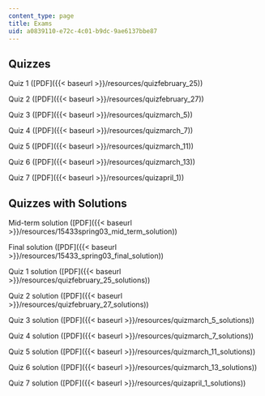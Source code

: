 ```yaml
---
content_type: page
title: Exams
uid: a0839110-e72c-4c01-b9dc-9ae6137bbe87
---
```


Quizzes
-------

Quiz 1 ([PDF]({{< baseurl >}}/resources/quizfebruary_25))

Quiz 2 ([PDF]({{< baseurl >}}/resources/quizfebruary_27))

Quiz 3 ([PDF]({{< baseurl >}}/resources/quizmarch_5))

Quiz 4 ([PDF]({{< baseurl >}}/resources/quizmarch_7))

Quiz 5 ([PDF]({{< baseurl >}}/resources/quizmarch_11))

Quiz 6 ([PDF]({{< baseurl >}}/resources/quizmarch_13))

Quiz 7 ([PDF]({{< baseurl >}}/resources/quizapril_1))

Quizzes with Solutions
----------------------

Mid-term solution ([PDF]({{< baseurl >}}/resources/15433spring03_mid_term_solution))

Final solution ([PDF]({{< baseurl >}}/resources/15433_spring03_final_solution))

Quiz 1 solution ([PDF]({{< baseurl >}}/resources/quizfebruary_25_solutions))

Quiz 2 solution ([PDF]({{< baseurl >}}/resources/quizfebruary_27_solutions))

Quiz 3 solution ([PDF]({{< baseurl >}}/resources/quizmarch_5_solutions))

Quiz 4 solution ([PDF]({{< baseurl >}}/resources/quizmarch_7_solutions))

Quiz 5 solution ([PDF]({{< baseurl >}}/resources/quizmarch_11_solutions))

Quiz 6 solution ([PDF]({{< baseurl >}}/resources/quizmarch_13_solutions))

Quiz 7 solution ([PDF]({{< baseurl >}}/resources/quizapril_1_solutions))